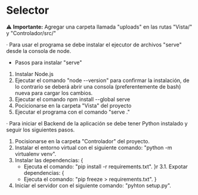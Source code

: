 # Selector

⚠️ **Importante:** Agregar una carpeta llamada "uploads" en las rutas "Vista/" y "Controlador/src/"

· Para usar el programa se debe instalar el ejecutor de archivos "serve" desde la consola de node.

- Pasos para instalar "serve"

1. Instalar Node.js
2. Ejecutar el comando "node --version" para confirmar la instalación, de lo contrario se deberá abrir una consola (preferentemente de bash) nueva para cargar los cambios.
3. Ejecutar el comando npm install --global serve
4. Pocicionarse en la carpeta "Vista" del proyecto
5. Ejecutar el programa con el comando "serve ."

· Para iniciar el Backend de la aplicación se debe tener Python instalado y seguir los siguientes pasos.

1. Pocisionarse en la carpeta "Controlador" del proyecto.
2. Instalar el entorno virtual con el siguiente comando: "python -m virtualenv venv".
3. Instalar las dependencias: {
    - Ejecuta el comando: "pip install -r requirements.txt".
}r
3.1. Expotar dependencias: {
    - Ejecuta el comando: "pip freeze > requirements.txt".
}
4. Iniciar el servidor con el siguiente comando: "pyhton setup.py".

